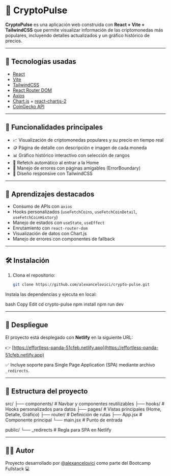 # 💸 CryptoPulse

**CryptoPulse** es una aplicación web construida con **React + Vite + TailwindCSS** que permite visualizar información de las criptomonedas más populares, incluyendo detalles actualizados y un gráfico histórico de precios.

---

## 🚀 Tecnologías usadas

- [React](https://reactjs.org/)
- [Vite](https://vitejs.dev/)
- [TailwindCSS](https://tailwindcss.com/)
- [React Router DOM](https://reactrouter.com/)
- [Axios](https://axios-http.com/)
- [Chart.js](https://www.chartjs.org/) + [react-chartjs-2](https://react-chartjs-2.js.org/)
- [CoinGecko API](https://www.coingecko.com/en/api)

---

## 🎯 Funcionalidades principales

- 📈 Visualización de criptomonedas populares y su precio en tiempo real
- 🪙 Página de detalle con descripción e imagen de cada moneda
- 📊 Gráfico histórico interactivo con selección de rangos
- 🔄 Refetch automático al entrar a la Home
- 🚫 Manejo de errores con páginas amigables (ErrorBoundary)
- 📱 Diseño responsive con TailwindCSS

---

## 🧠 Aprendizajes destacados

- Consumo de APIs con `axios`
- Hooks personalizados (`useFetchCoins`, `useFetchCoinDetail`, `useFetchCoinHistory`)
- Manejo de estados con `useState`, `useEffect`
- Enrutamiento con `react-router-dom`
- Visualización de datos con Chart.js
- Manejo de errores con componentes de fallback

---

## 🛠 Instalación

1. Clona el repositorio:

   ```bash
   git clone https://github.com/alexancelovici/crypto-pulse.git
Instala las dependencias y ejecuta en local:

bash
Copy
Edit
cd crypto-pulse
npm install
npm run dev

---

## 🔗 Despliegue

El proyecto está desplegado con **Netlify** en la siguiente URL:

👉 [https://effortless-panda-51cfeb.netlify.app](https://effortless-panda-51cfeb.netlify.app)

✅ Incluye soporte para Single Page Application (SPA) mediante archivo `_redirects`.

---

## 📁 Estructura del proyecto

src/
├── components/ # Navbar y componentes reutilizables
├── hooks/ # Hooks personalizados para datos
├── pages/ # Vistas principales (Home, Detalle, Gráfico)
├── router/ # Definición de rutas
├── App.jsx # Componente principal
└── main.jsx # Punto de entrada

public/
└── _redirects # Regla para SPA en Netlify



---

## 👨‍💻 Autor

Proyecto desarrollado por [@alexancelovici](https://github.com/alexancelovici) como parte del Bootcamp Fullstack 💻

